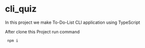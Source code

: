 # cli_quiz
In this project we make To-Do-List CLI application using TypeScript

After clone this Project run command
```bash
 npm i
```



